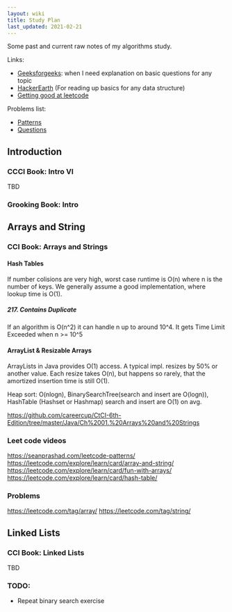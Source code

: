 ```yaml
---
layout: wiki
title: Study Plan
last_updated: 2021-02-21
---
```

Some past and current raw notes of my algorithms study.

Links:

- [Geeksforgeeks](https://www.geeksforgeeks.org/): when I need explanation on basic questions for any topic
- [HackerEarth](https://www.hackerearth.com/) (For reading up basics for any data structure)
- [Getting good at leetcode](https://heidi-newton.com/blog/getting-good-at-leetcode)

Problems list:
- [Patterns](https://github.com/SeanPrashad/leetcode-patterns)
- [Questions](https://docs.google.com/spreadsheets/d/1KkCeOIBwUFfKrHGGZe_6EJRCIqaM6MJBo0uSIMSD9bs/edit#gid=782922309)

## Introduction

### CCCI Book: Intro VI

TBD

### Grooking Book: Intro




## Arrays and String

### CCI Book: Arrays and Strings

#### Hash Tables

If number colisions are very high, worst case runtime is O(n) where n is the number of keys. We generally assume a good implementation, where lookup time is O(1).

##### 217. Contains Duplicate
If an algorithm is O(n^2) it can handle n up to around 10^4. It gets Time Limit Exceeded when n >= 10^5

#### ArrayList & Resizable Arrays

ArrayLists in Java provides O(1) access. A typical impl. resizes by 50% or another value. Each resize takes O(n), but happens so rarely, that the amortized insertion time is still O(1).

Heap sort: O(nlogn), BinarySearchTree(search and insert are O(logn)), HashTable (Hashset or Hashmap) search and insert are O(1) on avg.


https://github.com/careercup/CtCI-6th-Edition/tree/master/Java/Ch%2001.%20Arrays%20and%20Strings

### Leet code videos
https://seanprashad.com/leetcode-patterns/
https://leetcode.com/explore/learn/card/array-and-string/
https://leetcode.com/explore/learn/card/fun-with-arrays/
https://leetcode.com/explore/learn/card/hash-table/

### Problems
https://leetcode.com/tag/array/
https://leetcode.com/tag/string/




## Linked Lists

### CCI Book: Linked Lists

TBD


### TODO: 
- Repeat binary search exercise